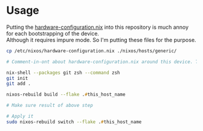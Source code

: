 # Usage

Putting the [hardware-configuration.nix](/etc/nixos/hardware-configuration.nix) into this repository is much annoy for each bootstrapping of the device.\
Although it requires impure mode. So I'm putting these files for the purpose.

```bash
cp /etc/nixos/hardware-configuration.nix ./nixos/hosts/generic/

# Comment-in-ont about hardware-configuration.nix around this device. Typically in this repo and .gitignore on root dir of this repository

nix-shell --packages git zsh --command zsh
git init
git add .
```

```zsh
nixos-rebuild build --flake .#this_host_name

# Make sure result of above step

# Apply it
sudo nixos-rebuild switch --flake .#this_host_name
```
